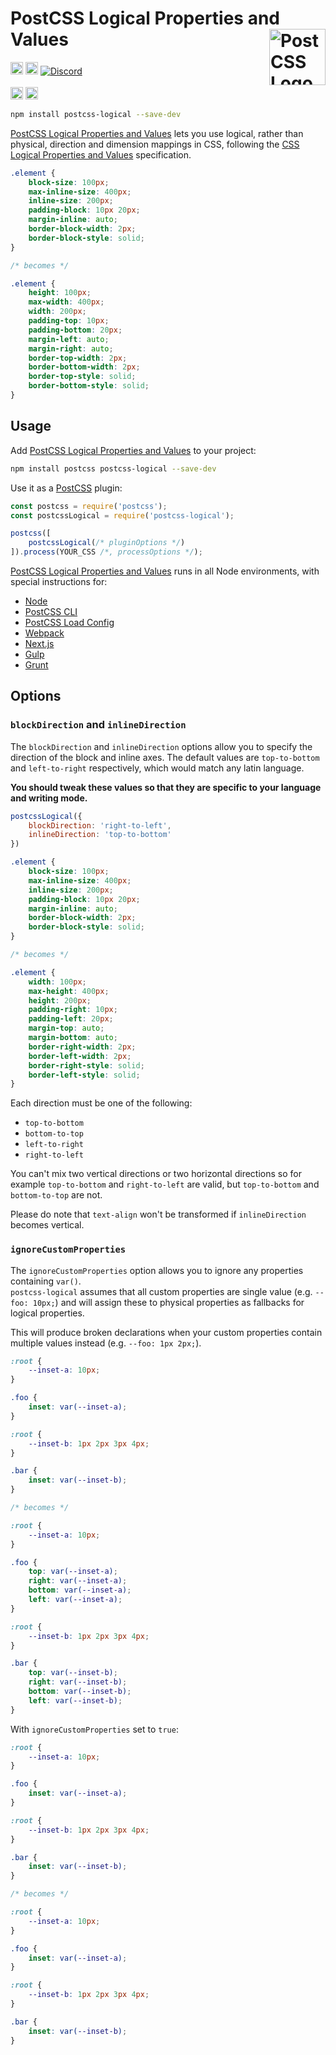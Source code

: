 # PostCSS Logical Properties and Values [<img src="https://postcss.github.io/postcss/logo.svg" alt="PostCSS Logo" width="90" height="90" align="right">][PostCSS]

[<img alt="npm version" src="https://img.shields.io/npm/v/postcss-logical.svg" height="20">][npm-url] [<img alt="Build Status" src="https://github.com/csstools/postcss-plugins/workflows/test/badge.svg" height="20">][cli-url] [<img alt="Discord" src="https://shields.io/badge/Discord-5865F2?logo=discord&logoColor=white">][discord]<br><br>[<img alt="Baseline Status" src="https://cssdb.org/images/badges-baseline/logical-properties-and-values.svg" height="20">][css-url] [<img alt="CSS Standard Status" src="https://cssdb.org/images/badges/logical-properties-and-values.svg" height="20">][css-url] 

```bash
npm install postcss-logical --save-dev
```

[PostCSS Logical Properties and Values]  lets you use logical, rather than physical, direction and dimension mappings in CSS, following the [CSS Logical Properties and Values] specification.

```css
.element {
	block-size: 100px;
	max-inline-size: 400px;
	inline-size: 200px;
	padding-block: 10px 20px;
	margin-inline: auto;
	border-block-width: 2px;
	border-block-style: solid;
}

/* becomes */

.element {
	height: 100px;
	max-width: 400px;
	width: 200px;
	padding-top: 10px;
	padding-bottom: 20px;
	margin-left: auto;
	margin-right: auto;
	border-top-width: 2px;
	border-bottom-width: 2px;
	border-top-style: solid;
	border-bottom-style: solid;
}
```

## Usage

Add [PostCSS Logical Properties and Values] to your project:

```bash
npm install postcss postcss-logical --save-dev
```

Use it as a [PostCSS] plugin:

```js
const postcss = require('postcss');
const postcssLogical = require('postcss-logical');

postcss([
	postcssLogical(/* pluginOptions */)
]).process(YOUR_CSS /*, processOptions */);
```

[PostCSS Logical Properties and Values] runs in all Node environments, with special
instructions for:

- [Node](INSTALL.md#node)
- [PostCSS CLI](INSTALL.md#postcss-cli)
- [PostCSS Load Config](INSTALL.md#postcss-load-config)
- [Webpack](INSTALL.md#webpack)
- [Next.js](INSTALL.md#nextjs)
- [Gulp](INSTALL.md#gulp)
- [Grunt](INSTALL.md#grunt)

## Options

### `blockDirection` and `inlineDirection`

The `blockDirection` and `inlineDirection` options allow you to specify the direction of the block and inline axes. The default values are `top-to-bottom` and `left-to-right` respectively, which would match any latin language.

**You should tweak these values so that they are specific to your language and writing mode.**

```js
postcssLogical({
	blockDirection: 'right-to-left',
	inlineDirection: 'top-to-bottom'
})
```

```css
.element {
	block-size: 100px;
	max-inline-size: 400px;
	inline-size: 200px;
	padding-block: 10px 20px;
	margin-inline: auto;
	border-block-width: 2px;
	border-block-style: solid;
}

/* becomes */

.element {
	width: 100px;
	max-height: 400px;
	height: 200px;
	padding-right: 10px;
	padding-left: 20px;
	margin-top: auto;
	margin-bottom: auto;
	border-right-width: 2px;
	border-left-width: 2px;
	border-right-style: solid;
	border-left-style: solid;
}
```

Each direction must be one of the following:

- `top-to-bottom`
- `bottom-to-top`
- `left-to-right`
- `right-to-left`

You can't mix two vertical directions or two horizontal directions so for example `top-to-bottom` and `right-to-left` are valid, but `top-to-bottom` and `bottom-to-top` are not.

Please do note that `text-align` won't be transformed if `inlineDirection` becomes vertical.

### `ignoreCustomProperties`

The `ignoreCustomProperties` option allows you to ignore any properties containing `var()`.  
`postcss-logical` assumes that all custom properties are single value (e.g. `--foo: 10px;`) and will assign these to physical properties as fallbacks for logical properties.  

This will produce broken declarations when your custom properties contain multiple values instead (e.g. `--foo: 1px 2px;`).

```css
:root {
	--inset-a: 10px;
}

.foo {
	inset: var(--inset-a);
}

:root {
	--inset-b: 1px 2px 3px 4px;
}

.bar {
	inset: var(--inset-b);
}

/* becomes */

:root {
	--inset-a: 10px;
}

.foo {
	top: var(--inset-a);
	right: var(--inset-a);
	bottom: var(--inset-a);
	left: var(--inset-a);
}

:root {
	--inset-b: 1px 2px 3px 4px;
}

.bar {
	top: var(--inset-b);
	right: var(--inset-b);
	bottom: var(--inset-b);
	left: var(--inset-b);
}
```

With `ignoreCustomProperties` set to `true`:

```css
:root {
	--inset-a: 10px;
}

.foo {
	inset: var(--inset-a);
}

:root {
	--inset-b: 1px 2px 3px 4px;
}

.bar {
	inset: var(--inset-b);
}

/* becomes */

:root {
	--inset-a: 10px;
}

.foo {
	inset: var(--inset-a);
}

:root {
	--inset-b: 1px 2px 3px 4px;
}

.bar {
	inset: var(--inset-b);
}
```

[cli-url]: https://github.com/csstools/postcss-plugins/actions/workflows/test.yml?query=workflow/test
[css-url]: https://cssdb.org/#logical-properties-and-values
[discord]: https://discord.gg/bUadyRwkJS
[npm-url]: https://www.npmjs.com/package/postcss-logical

[PostCSS]: https://github.com/postcss/postcss
[PostCSS Logical Properties and Values]: https://github.com/csstools/postcss-plugins/tree/main/plugins/postcss-logical
[CSS Logical Properties and Values]: https://www.w3.org/TR/css-logical-1/
